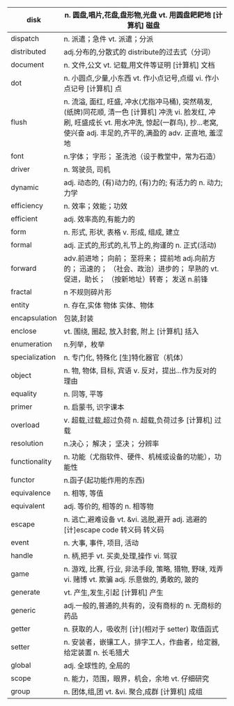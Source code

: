 | disk           | n. 圆盘,唱片,花盘,盘形物,光盘 vt. 用圆盘耙耙地   [计算机] 磁盘 |
| -------------- | ------------------------------------------------------------ |
| dispatch       | n. 派遣；急件   vt. 派遣；分派                               |
| distributed    | adj.分布的,分散式的 distribute的过去式（分词）               |
| document       | n. 文件,公文 vt. 记载,用文件等证明 [计算机] 文档             |
| dot            | n. 小圆点,少量,小东西 vt. 作小点记号,点缀 vi.   作小点记号 [计算机] 点 |
| flush          | n. 流溢, 面红, 旺盛, 冲水(尤指冲马桶), 突然萌发,   (纸牌)同花顺, 清一色 [计算机] 冲洗 vi. 脸发红, 冲刷, 旺盛成长 vt. 用水冲洗, 惊起(一群鸟), 抄...老窝, 使兴奋 adj.   丰足的,齐平的,满盈的 adv. 正直地, 羞涩地 |
| font           | n.字体； 字形； 圣洗池（设于教堂中，常为石造）               |
| driver         | n. 驾驶员, 司机                                              |
| dynamic        | adj. 动态的, (有)动力的, (有)力的; 有活力的 n.   动力; 力学  |
| efficiency     | n. 效率；效能；功效                                          |
| efficient      | adj. 效率高的,有能力的                                       |
| form           | n. 形式, 形状, 表格 v. 形成, 组成, 建立                      |
| formal         | adj. 正式的,形式的,礼节上的,拘谨的 n. 正式(活动)             |
| forward        | adv.前进地； 向前； 至将来； 提前地 adj.向前方的；   迅速的； （社会、政治）进步的； 早熟的 vt.促进，助长； （按新地址）转寄； 发送 n.前锋 |
| fractal        | n 不规则碎片形                                               |
| entity         | n. 存在,实体 物体 实体、物体                                 |
| encapsulation  | 包装,封装                                                    |
| enclose        | vt. 围绕, 圈起, 放入封套, 附上 [计算机] 括入                 |
| enumeration    | n.列举，枚举                                                 |
| specialization | n. 专门化, 特殊化 [生]特化器官（机体）                       |
| object         | n. 物, 物体, 目标, 宾语   v. 反对，提出...作为反对的理由     |
| equality       | n. 同等, 平等                                                |
| primer         | n. 启蒙书, 识字课本                                          |
| overload       | v. 超载,过载,超过负荷 n. 超载,负荷过多 [计算机]   过载       |
| resolution     | n.决心； 解决； 坚决； 分辨率                                |
| functionality  | n. 功能（尤指软件、硬件、机械或设备的功能），功能性          |
| functor        | n.函子(起功能作用的东西)                                     |
| equivalence    | n. 相等, 等值                                                |
| equivalent     | adj. 等价的, 相等的 n. 相等物                                |
| escape         | n. 逃亡,避难设备 vt. &vi. 逃脱,避开   adj. 逃避的 [计]escape code 转义码 转义码 |
| event          | n. 大事, 事件, 项目, 活动                                    |
| handle         | n. 柄,把手 vt. 买卖,处理,操作 vi. 驾驭                       |
| game           | n. 游戏, 比赛, 行业, 非法手段, 策略, 猎物, 野味,   戏弄 vi. 赌博 vt. 欺骗 adj. 乐意做的, 勇敢的, 跛的 |
| generate       | vt. 产生,发生,引起 [计算机] 产生                             |
| generic        | adj.一般的,普通的,共有的，没有商标的 n. 无商标的药品         |
| getter         | n. 获取的人，吸收剂 [计](相对于 setter) 取值函式             |
| setter         | n. 安装者，嵌镶工人，排字工人，作曲者，给定器, 给定装置   n. 长毛猎犬 |
| global         | adj. 全球性的, 全局的                                        |
| scope          | n. 能力，范围，眼界，机会，余地 vt. 仔细研究                 |
| group          | n. 团体,组,团 vt. &vi. 聚合,成群   [计算机] 成组             |